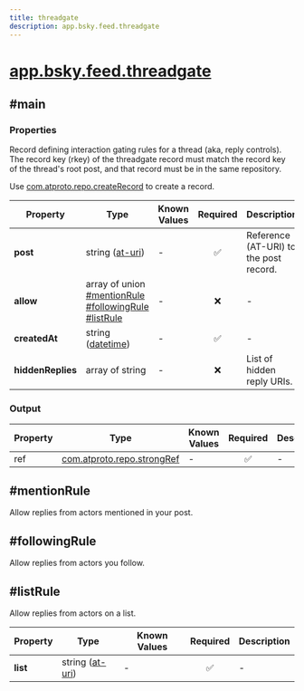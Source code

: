 ```yaml
---
title: threadgate
description: app.bsky.feed.threadgate
---
```


# [app.bsky.feed.threadgate](https://github.com/myConsciousness/atproto.dart/blob/main/lexicons/app/bsky/feed/threadgate.json)

## #main

### Properties

Record defining interaction gating rules for a thread (aka, reply controls). The record key (rkey) of the threadgate record must match the record key of the thread's root post, and that record must be in the same repository.

Use [com.atproto.repo.createRecord](../../../../lexicons/com/atproto/repo/createRecord.md#main) to create a record.

| Property | Type | Known Values | Required | Description |
| --- | --- | --- | :---: | --- |
| **post** | string ([at-uri](https://atproto.com/specs/at-uri-scheme)) | - | ✅ | Reference (AT-URI) to the post record. |
| **allow** | array of union<br/>[#mentionRule](#mentionrule)<br/>[#followingRule](#followingrule)<br/>[#listRule](#listrule) | - | ❌ | - |
| **createdAt** | string ([datetime](https://atproto.com/specs/lexicon#datetime)) | - | ✅ | - |
| **hiddenReplies** | array of string | - | ❌ | List of hidden reply URIs. |

### Output

| Property | Type | Known Values | Required | Description |
| --- | --- | --- | :---: | --- |
| ref | [com.atproto.repo.strongRef](../../../../lexicons/com/atproto/repo/strongRef.md#main) | - | ✅ | - |

## #mentionRule

Allow replies from actors mentioned in your post.

## #followingRule

Allow replies from actors you follow.

## #listRule

Allow replies from actors on a list.

| Property | Type | Known Values | Required | Description |
| --- | --- | --- | :---: | --- |
| **list** | string ([at-uri](https://atproto.com/specs/at-uri-scheme)) | - | ✅ | - |
